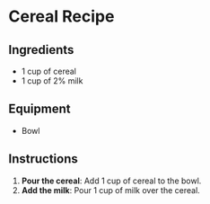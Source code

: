 # Cereal Recipe

## Ingredients
- 1 cup of cereal
- 1 cup of 2% milk 

## Equipment
- Bowl

## Instructions
1. **Pour the cereal**: Add 1 cup of cereal to the bowl.  
2. **Add the milk**: Pour 1 cup of milk over the cereal.